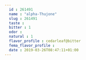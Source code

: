 ```yaml
---
  id : 261491
  name : "alpha-Thujone"
  slug : 261491
  taste : 
  bitter : 1
  odor : 
  natural : 1
  flavor_profile : cedarleaf@bitter
  fema_flavor_profile : 
  date : 2019-03-26T08:47:11+01:00
---
```



